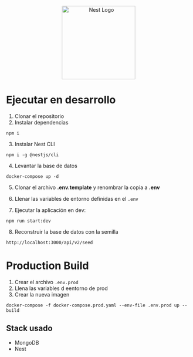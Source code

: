 <p align="center">
  <a href="http://nestjs.com/" target="blank"><img src="https://nestjs.com/img/logo-small.svg" width="200" alt="Nest Logo" /></a>
</p>

# Ejecutar en desarrollo

1. Clonar el repositorio
2. Instalar dependencias

```
npm i
```

3. Instalar Nest CLI

```
npm i -g @nestjs/cli
```

4. Levantar la base de datos

```
docker-compose up -d
```

5. Clonar el archivo **.env.template** y renombrar la copia a **.env**

6. Llenar las variables de entorno definidas en el `.env`

7. Ejecutar la aplicación en dev:

```
npm run start:dev
```

8. Reconstruir la base de datos con la semilla

```
http://localhost:3000/api/v2/seed
```

# Production Build

1. Crear el archivo `.env.prod`
2. Llena las variables d eentorno de prod
3. Crear la nueva imagen

```
docker-compose -f docker-compose.prod.yaml --env-file .env.prod up --build
```

## Stack usado

- MongoDB
- Nest
